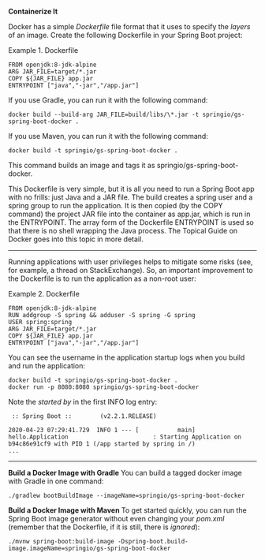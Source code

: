 **Containerize It**

Docker has a simple *Dockerfile* file format that it uses to specify the *layers* of an image. Create the following Dockerfile in your Spring Boot project:

Example 1. Dockerfile

    FROM openjdk:8-jdk-alpine
    ARG JAR_FILE=target/*.jar
    COPY ${JAR_FILE} app.jar
    ENTRYPOINT ["java","-jar","/app.jar"]

If you use Gradle, you can run it with the following command:

    docker build --build-arg JAR_FILE=build/libs/\*.jar -t springio/gs-spring-boot-docker .

If you use Maven, you can run it with the following command:

    docker build -t springio/gs-spring-boot-docker .

This command builds an image and tags it as springio/gs-spring-boot-docker.

This Dockerfile is very simple, but it is all you need to run a Spring Boot app with no frills: just Java and a JAR file. The build creates a spring user and a spring group to run the application. It is then copied (by the COPY command) the project JAR file into the container as app.jar, which is run in the ENTRYPOINT. The array form of the Dockerfile ENTRYPOINT is used so that there is no shell wrapping the Java process. The Topical Guide on Docker goes into this topic in more detail.

--------------------------
Running applications with user privileges helps to mitigate some risks (see, for example, a thread on StackExchange). So, an important improvement to the Dockerfile is to run the application as a non-root user:

Example 2. Dockerfile

    FROM openjdk:8-jdk-alpine
    RUN addgroup -S spring && adduser -S spring -G spring
    USER spring:spring
    ARG JAR_FILE=target/*.jar
    COPY ${JAR_FILE} app.jar
    ENTRYPOINT ["java","-jar","/app.jar"]

You can see the username in the application startup logs when you build and run the application:

    docker build -t springio/gs-spring-boot-docker .
    docker run -p 8080:8080 springio/gs-spring-boot-docker

Note the *started by* in the first INFO log entry:

     :: Spring Boot ::        (v2.2.1.RELEASE)
    
    2020-04-23 07:29:41.729  INFO 1 --- [           main] hello.Application                        : Starting Application on b94c86e91cf9 with PID 1 (/app started by spring in /)
    ...

-----
**Build a Docker Image with Gradle**
You can build a tagged docker image with Gradle in one command:

    ./gradlew bootBuildImage --imageName=springio/gs-spring-boot-docker

**Build a Docker Image with Maven**
To get started quickly, you can run the Spring Boot image generator without even changing your *pom.xml* (remember that the Dockerfile, if it is still, there is *ignored*):

    ./mvnw spring-boot:build-image -Dspring-boot.build-image.imageName=springio/gs-spring-boot-docker
